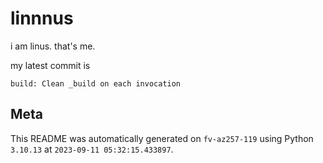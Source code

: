 # linnnus

i am linus. that's me.

my latest commit is

```
build: Clean _build on each invocation
```

## Meta

This README was automatically generated on `fv-az257-119` using Python
`3.10.13` at `2023-09-11 05:32:15.433897`.
